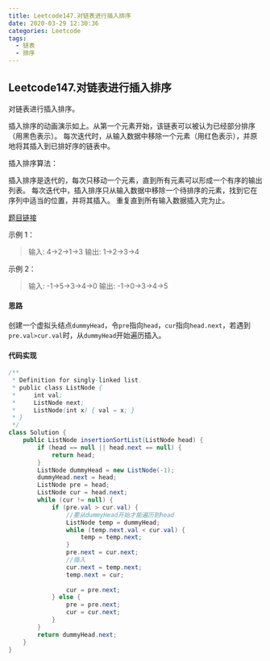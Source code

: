 ```yaml
---
title: Leetcode147.对链表进行插入排序
date: 2020-03-29 12:30:36
categories: Leetcode
tags:
  - 链表
  - 排序
---
```


## Leetcode147.对链表进行插入排序

对链表进行插入排序。


插入排序的动画演示如上。从第一个元素开始，该链表可以被认为已经部分排序（用黑色表示）。
每次迭代时，从输入数据中移除一个元素（用红色表示），并原地将其插入到已排好序的链表中。

插入排序算法：

插入排序是迭代的，每次只移动一个元素，直到所有元素可以形成一个有序的输出列表。
每次迭代中，插入排序只从输入数据中移除一个待排序的元素，找到它在序列中适当的位置，并将其插入。
重复直到所有输入数据插入完为止。

[题目链接](https://leetcode-cn.com/problems/insertion-sort-list)

<!--more-->

示例 1：

> 输入: 4->2->1->3
> 输出: 1->2->3->4

示例 2：

> 输入: -1->5->3->4->0
> 输出: -1->0->3->4->5

#### 思路

创建一个虚拟头结点`dummyHead`，令`pre`指向`head`，`cur`指向`head.next`，若遇到`pre.val>cur.val`时，从`dummyHead`开始遍历插入。



#### 代码实现

```java
/**
 * Definition for singly-linked list.
 * public class ListNode {
 *     int val;
 *     ListNode next;
 *     ListNode(int x) { val = x; }
 * }
 */
class Solution {
    public ListNode insertionSortList(ListNode head) {
        if (head == null || head.next == null) {
            return head;
        }
        ListNode dummyHead = new ListNode(-1);
        dummyHead.next = head;
        ListNode pre = head;
        ListNode cur = head.next;
        while (cur != null) {
            if (pre.val > cur.val) {
                //要从dummyHead开始才能遍历到head
                ListNode temp = dummyHead;
                while (temp.next.val < cur.val) {
                    temp = temp.next;
                }
                pre.next = cur.next;
                //插入
                cur.next = temp.next;
                temp.next = cur;
                
                cur = pre.next;
            } else {
                pre = pre.next;
                cur = cur.next;
            }
        }
        return dummyHead.next;
    }
}
```

